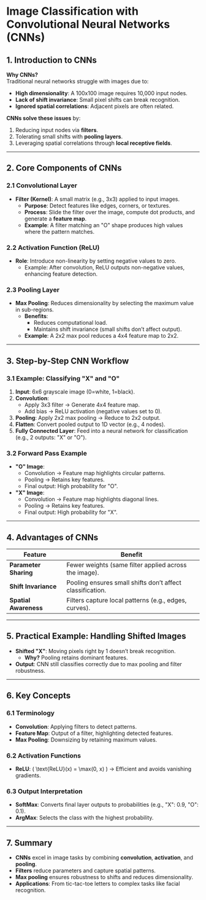 # Image Classification with Convolutional Neural Networks (CNNs)  

## **1. Introduction to CNNs**  
**Why CNNs?**  
Traditional neural networks struggle with images due to:  
- **High dimensionality**: A 100x100 image requires 10,000 input nodes.  
- **Lack of shift invariance**: Small pixel shifts can break recognition.  
- **Ignored spatial correlations**: Adjacent pixels are often related.  

**CNNs solve these issues** by:  
1. Reducing input nodes via **filters**.  
2. Tolerating small shifts with **pooling layers**.  
3. Leveraging spatial correlations through **local receptive fields**.  

---

## **2. Core Components of CNNs**  

### **2.1 Convolutional Layer**  
- **Filter (Kernel)**: A small matrix (e.g., 3x3) applied to input images.  
  - **Purpose**: Detect features like edges, corners, or textures.  
  - **Process**: Slide the filter over the image, compute dot products, and generate a **feature map**.  
  - **Example**: A filter matching an "O" shape produces high values where the pattern matches.  

### **2.2 Activation Function (ReLU)**  
- **Role**: Introduce non-linearity by setting negative values to zero.  
  - Example: After convolution, ReLU outputs non-negative values, enhancing feature detection.  

### **2.3 Pooling Layer**  
- **Max Pooling**: Reduces dimensionality by selecting the maximum value in sub-regions.  
  - **Benefits**:  
    - Reduces computational load.  
    - Maintains shift invariance (small shifts don’t affect output).  
  - **Example**: A 2x2 max pool reduces a 4x4 feature map to 2x2.  

---

## **3. Step-by-Step CNN Workflow**  

### **3.1 Example: Classifying "X" and "O"**  
1. **Input**: 6x6 grayscale image (0=white, 1=black).  
2. **Convolution**:  
   - Apply 3x3 filter → Generate 4x4 feature map.  
   - Add bias → ReLU activation (negative values set to 0).  
3. **Pooling**: Apply 2x2 max pooling → Reduce to 2x2 output.  
4. **Flatten**: Convert pooled output to 1D vector (e.g., 4 nodes).  
5. **Fully Connected Layer**: Feed into a neural network for classification (e.g., 2 outputs: "X" or "O").  

### **3.2 Forward Pass Example**  
- **"O" Image**:  
  - Convolution → Feature map highlights circular patterns.  
  - Pooling → Retains key features.  
  - Final output: High probability for "O".  
- **"X" Image**:  
  - Convolution → Feature map highlights diagonal lines.  
  - Pooling → Retains key features.  
  - Final output: High probability for "X".  

---

## **4. Advantages of CNNs**  

| **Feature**          | **Benefit**                                                                 |  
|-----------------------|-----------------------------------------------------------------------------|  
| **Parameter Sharing** | Fewer weights (same filter applied across the image).                       |  
| **Shift Invariance**  | Pooling ensures small shifts don’t affect classification.                   |  
| **Spatial Awareness** | Filters capture local patterns (e.g., edges, curves).                       |  

---

## **5. Practical Example: Handling Shifted Images**  
- **Shifted "X"**: Moving pixels right by 1 doesn’t break recognition.  
  - **Why?** Pooling retains dominant features.  
- **Output**: CNN still classifies correctly due to max pooling and filter robustness.  

---

## **6. Key Concepts**  

### **6.1 Terminology**  
- **Convolution**: Applying filters to detect patterns.  
- **Feature Map**: Output of a filter, highlighting detected features.  
- **Max Pooling**: Downsizing by retaining maximum values.  

### **6.2 Activation Functions**  
- **ReLU**: \( \text{ReLU}(x) = \max(0, x) \) → Efficient and avoids vanishing gradients.  

### **6.3 Output Interpretation**  
- **SoftMax**: Converts final layer outputs to probabilities (e.g., "X": 0.9, "O": 0.1).  
- **ArgMax**: Selects the class with the highest probability.  

---

## **7. Summary**  
- **CNNs** excel in image tasks by combining **convolution**, **activation**, and **pooling**.  
- **Filters** reduce parameters and capture spatial patterns.  
- **Max pooling** ensures robustness to shifts and reduces dimensionality.  
- **Applications**: From tic-tac-toe letters to complex tasks like facial recognition.  
